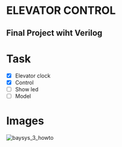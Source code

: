 # ELEVATOR CONTROL

## Final Project wiht Verilog

# Task
- [X] Elevator clock
- [X] Control
- [ ] Show led
- [ ] Model

# Images
![baysys_3_howto](https://user-images.githubusercontent.com/33904716/49571095-f2ca6480-f96a-11e8-84f4-c4e43891fbdd.png)
